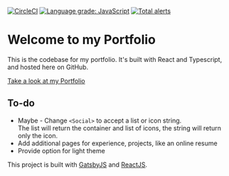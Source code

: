 [![CircleCI](https://circleci.com/gh/DallasO/dallaso.github.io.svg?style=svg)](https://circleci.com/gh/DallasO/dallaso.github.io)
[![Language grade: JavaScript](https://img.shields.io/lgtm/grade/javascript/g/DallasO/dallaso.github.io.svg?logo=lgtm&logoWidth=18)](https://lgtm.com/projects/g/DallasO/dallaso.github.io/context:javascript)
[![Total alerts](https://img.shields.io/lgtm/alerts/g/DallasO/dallaso.github.io.svg?logo=lgtm&logoWidth=18)](https://lgtm.com/projects/g/DallasO/dallaso.github.io/alerts/)

# Welcome to my Portfolio

This is the codebase for my portfolio. It's built with React and Typescript, and hosted here on GitHub.

[Take a look at my Portfolio](https://dallasopelt.dev/)

## To-do
* Maybe - Change `<Social>` to accept a list or icon string.  
The list will return the container and list of icons, the string will return only the icon.
* Add additional pages for experience, projects, like an online resume
* Provide option for light theme


This project is built with [GatsbyJS](https://www.gatsbyjs.com/) and [ReactJS](https://reactjs.org/).